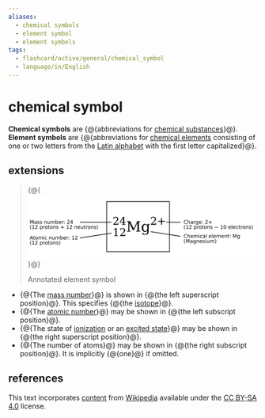 ```yaml
---
aliases:
  - chemical symbols
  - element symbol
  - element symbols
tags:
  - flashcard/active/general/chemical_symbol
  - language/in/English
---
```


# chemical symbol

__Chemical symbols__ are {@{abbreviations for [chemical substances](chemical%20substance.md)}@}. __Element symbols__ are {@{abbreviations for [chemical elements](chemical%20element.md) consisting of one or two letters from the [Latin alphabet](Latin%20alphabet.md) with the first letter capitalized}@}.

## extensions

> {@{![Annotated element symbol](../../archives/Wikimedia%20Commons/Atomic%20Symbol%20Mg.svg)}@}
>
> Annotated element symbol

- {@{The [mass number](mass%20number.md)}@} is shown in {@{the left superscript position}@}. This specifies {@{the [isotope](isotope.md)}@}.
- {@{The [atomic number](atomic%20number.md)}@} may be shown in {@{the left subscript position}@}.
- {@{The state of [ionization](ionization.md) or an [excited state](excited%20state.md)}@} may be shown in {@{the right superscript position}@}.
- {@{The number of atoms}@} may be shown in {@{the right subscript position}@}. It is implicitly {@{one}@} if omitted.

## references

This text incorporates [content](https://en.wikipedia.org/wiki/chemical_symbol) from [Wikipedia](Wikipedia.md) available under the [CC BY-SA 4.0](https://creativecommons.org/licenses/by-sa/4.0/) license.

